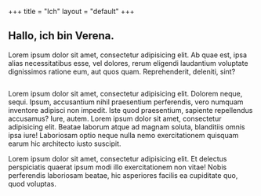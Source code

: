 +++
title = "Ich"
layout = "default"
+++

<h2>Hallo, ich bin Verena.</h2>

Lorem ipsum dolor sit amet, consectetur adipisicing elit. Ab quae est, ipsa alias necessitatibus esse, vel dolores, rerum eligendi laudantium voluptate dignissimos ratione eum, aut quos quam. Reprehenderit, deleniti, sint?


<div class="image-halfe">
<img class="text-wrap" src="/img/verena.jpg" alt="">
</div>


<p>
Lorem ipsum dolor sit amet, consectetur adipisicing elit. Dolorem neque, sequi. Ipsum, accusantium nihil praesentium perferendis, vero numquam inventore adipisci non impedit. Iste quod praesentium, sapiente repellendus accusamus? Iure, autem.
Lorem ipsum dolor sit amet, consectetur adipisicing elit. Beatae laborum atque ad magnam soluta, blanditiis omnis ipsa iure! Laboriosam optio neque nulla nemo exercitationem quisquam earum hic architecto iusto suscipit.
</p>




Lorem ipsum dolor sit amet, consectetur adipisicing elit. Et delectus perspiciatis quaerat ipsum modi illo exercitationem non vitae! Nobis perferendis laboriosam beatae, hic asperiores facilis ea cupiditate quo, quod voluptas.